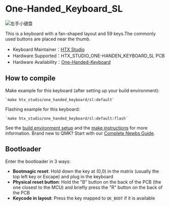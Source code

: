 # One-Handed_Keyboard_SL

![左手小键盘](https://imgur.com/eaDoxL4.jpg)

This is a keyboard with a fan-shaped layout and 59 keys.The commonly used buttons are placed near the thumb.

* Keyboard Maintainer：[HTX Studio](https://github.com/htx-studio)
* Hardware Supported：HTX_STUDIO_ONE-HANDEN_KEYBOARD_SL  PCB
* Hardware Availability：[One-Handed-Keyboard](https://github.com/htx-studio/One-Handed-Keyboard/tree/main/Hardware)

## How to compile

Make example for this keyboard (after setting up your build environment):

    `make htx_studio/one_handed_keyboard/sl:default`

Flashing example for this keyboard:

    `make htx_studio/one_handed_keyboard/sl:default:flash`

See the [build environment setup](https://docs.qmk.fm/#/getting_started_build_tools) and the [make instructions](https://docs.qmk.fm/#/getting_started_make_guide) for more information. Brand new to QMK? Start with our [Complete Newbs Guide](https://docs.qmk.fm/#/newbs).

## Bootloader

Enter the bootloader in 3 ways:

* **Bootmagic reset**: Hold down the key at (0,0) in the matrix (usually the top left key or Escape) and plug in the keyboard
* **Physical reset button**: Hold the "B" button on the back of the PCB (the one closest to the MCU) and briefly press the "R" button on the back of the PCB
* **Keycode in layout**: Press the key mapped to `QK_BOOT` if it is available
